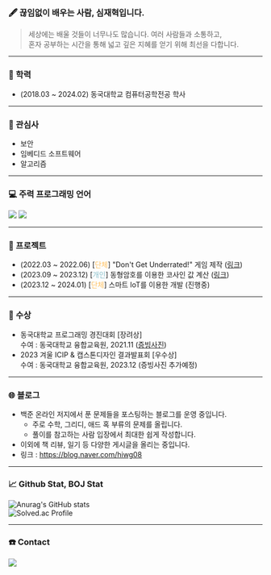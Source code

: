 ### 🖋️ 끊임없이 배우는 사람, 심재혁입니다.
> 세상에는 배울 것들이 너무나도 많습니다. 여러 사람들과 소통하고, <br>혼자 공부하는 시간을 통해 넓고 깊은 지혜를 얻기 위해 최선을 다합니다.  

----------------------------

### 📖 학력 
- (2018.03 ~ 2024.02) 동국대학교 컴퓨터공학전공 학사 

----------------------------

### 🤔 관심사
- 보안
- 임베디드 소프트웨어
- 알고리즘

----------------------------

### 💻 주력 프로그래밍 언어 
<div align='left'>
    <img src="https://img.shields.io/badge/C++-F34B7D?style=flat-square&logo=c%2B%2B&logoColor=">
    <img src="https://img.shields.io/badge/C%23-178600?style=flat-square&logo=cSharp&logoColor=">
</div>

----------------------------

### 🚩 프로젝트
- (2022.03 ~ 2022.06) [<span style="color:#FFC15F">단체</span>] "Don't Get Underrated!" 게임 제작 ([링크](https://github.com/CSID-DGU/2022-1-OSSP2-Bumeok_Jjikmeok-6))
- (2023.09 ~ 2023.12) [<span style="color:#8BC1CC">개인</span>] 동형암호를 이용한 코사인 값 계산 ([링크](https://github.com/hiwg08/2023_Individual_Research_PET))
- (2023.12 ~ 2024.01) [<span style="color:#FFC15F">단체</span>] 스마트 IoT를 이용한 개발 (진행중)

----------------------------

### 🏅 수상 
- 동국대학교 프로그래밍 경진대회 [장려상] <br>수여 : 동국대학교 융합교육원, 2021.11 ([증빙사진](https://github.com/hiwg08/hiwg08/assets/91325459/247b1296-6a9f-4897-aa19-e7fee5714dee))
- 2023 겨울 ICIP & 캡스톤디자인 결과발표회 [우수상] <br> 수여 : 동국대학교 융합교육원, 2023.12 (증빙사진 추가예정) 

----------------------------

### 🌐 블로그
- 백준 온라인 저지에서 푼 문제들을 포스팅하는 블로그를 운영 중입니다.
   - 주로 수학, 그리디, 애드 혹 부류의 문제를 올립니다. 
   - 풀이를 참고하는 사람 입장에서 최대한 쉽게 작성합니다.
- 이외에 책 리뷰, 일기 등 다양한 게시글을 올리는 중입니다.
- 링크 : https://blog.naver.com/hiwg08

----------------------------

### 📈 Github Stat, BOJ Stat
![Anurag's GitHub stats](https://github-readme-stats.vercel.app/api?username=hiwg08&show_icons=true&theme=highcontrast)
<br>
![Solved.ac Profile](http://mazassumnida.wtf/api/v2/generate_badge?boj=bliss08)

----------------------------

### ☎️ Contact
<div align='left'>
    <A href = "mailto:hiwg08@google.com">
        <img src="https://img.shields.io/badge/Gmail-E74E7F?style=flat-square&logo=Gmail&logoColor=white">
    </A>
</div>


<!--
**hiwg08/hiwg08** is a ✨ _special_ ✨ repository because its `README.md` (this file) appears on your GitHub profile.

-->
